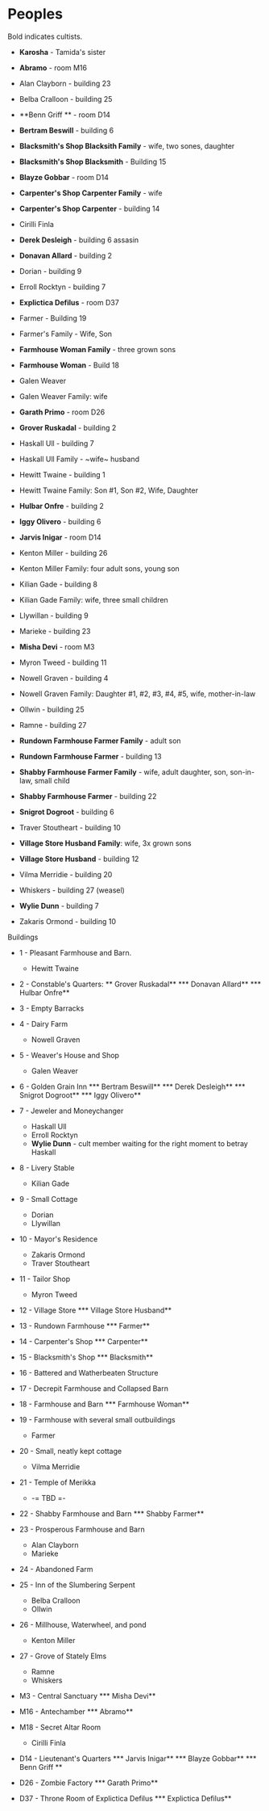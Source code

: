 # Peoples

Bold indicates cultists.

* **Karosha** - Tamida's sister

* **Abramo** - room M16
* Alan Clayborn - building 23
* Belba Cralloon - building 25
* **Benn Griff ** - room D14
* **Bertram Beswill** -  building 6
* **Blacksmith's Shop Blacksith Family** - wife, two sones, daughter
* **Blacksmith's Shop Blacksmith** - Building 15
* **Blayze Gobbar** - room D14
* **Carpenter's Shop Carpenter Family** - wife
* **Carpenter's Shop Carpenter** - building 14
* Cirilli Finla
* **Derek Desleigh** - building 6 assasin
* **Donavan Allard** - building 2
* Dorian - building 9
* Erroll Rocktyn - building 7
* **Explictica Defilus** - room D37
* Farmer - Building 19
* Farmer's Family - Wife, Son
* **Farmhouse Woman Family** - three grown sons
* **Farmhouse Woman** - Build 18
* Galen Weaver
* Galen Weaver Family: wife
* **Garath Primo** - room D26
* **Grover Ruskadal** - building 2
* Haskall Ull - building 7
* Haskall Ull Family - ~wife~ husband
* Hewitt Twaine - building 1
* Hewitt Twaine Family: Son #1, Son #2, Wife, Daughter
* **Hulbar Onfre** - building 2
* **Iggy Olivero** - building 6
* **Jarvis Inigar** - room D14
* Kenton Miller - building 26
* Kenton Miller Family: four adult sons, young son
* Kilian Gade - building 8
* Kilian Gade Family: wife, three small children
* Llywillan - building 9
* Marieke - building 23
* **Misha Devi** - room M3
* Myron Tweed - building 11
* Nowell Graven - building 4
* Nowell Graven Family: Daughter #1, #2, #3, #4, #5, wife, mother-in-law
* Ollwin - building 25
* Ramne - building 27
* **Rundown Farmhouse Farmer Family** - adult son
* **Rundown Farmhouse Farmer** - building 13
* **Shabby Farmhouse Farmer Family** - wife, adult daughter, son, son-in-law, small child
* **Shabby Farmhouse Farmer** - building 22
* **Snigrot Dogroot** - building 6
* Traver Stoutheart - building 10
* **Village Store Husband Family**: wife, 3x grown sons
* **Village Store Husband** - building 12
* Vilma Merridie - building 20
* Whiskers - building 27 (weasel)
* **Wylie Dunn** - building 7
* Zakaris Ormond - building 10

Buildings

* 1 - Pleasant Farmhouse and Barn.
  * Hewitt Twaine
* 2 - Constable's Quarters:
  ** Grover Ruskadal**
  *** Donavan Allard**
  *** Hulbar Onfre**
* 3 - Empty Barracks
* 4 - Dairy Farm
  * Nowell Graven
* 5 - Weaver's House and Shop
  * Galen Weaver
* 6 - Golden Grain Inn
  *** Bertram Beswill**
  *** Derek Desleigh**
  *** Snigrot Dogroot**
  *** Iggy Olivero**
* 7 - Jeweler and Moneychanger
  * Haskall Ull
  * Erroll Rocktyn
  * **Wylie Dunn** - cult member waiting for the right moment to betray Haskall
* 8 - Livery Stable
  * Kilian Gade
* 9 - Small Cottage
  * Dorian
  * Llywillan
* 10 - Mayor's Residence
  * Zakaris Ormond
  * Traver Stoutheart
* 11 - Tailor Shop
  * Myron Tweed
* 12 - Village Store
  *** Village Store Husband**
* 13 - Rundown Farmhouse
  *** Farmer**
* 14 - Carpenter's Shop
  *** Carpenter**
* 15 - Blacksmith's Shop
  *** Blacksmith**
* 16 - Battered and Watherbeaten Structure
* 17 - Decrepit Farmhouse and Collapsed Barn
* 18 - Farmhouse and Barn
  *** Farmhouse Woman**
* 19 - Farmhouse with several small outbuildings
  * Farmer
* 20 - Small, neatly kept cottage
  * Vilma Merridie
* 21 - Temple of Merikka
  * -= TBD =-
* 22 - Shabby Farmhouse and Barn
  *** Shabby Farmer**
* 23 - Prosperous Farmhouse and Barn
  * Alan Clayborn
  * Marieke
* 24 - Abandoned Farm
* 25 - Inn of the Slumbering Serpent
  * Belba Cralloon
  * Ollwin

* 26 - Millhouse, Waterwheel, and pond
  * Kenton Miller
* 27 - Grove of Stately Elms
  * Ramne
  * Whiskers

* M3 - Central Sanctuary
  *** Misha Devi**
* M16 - Antechamber
  *** Abramo**
* M18 - Secret Altar Room
  * Cirilli Finla
* D14 - Lieutenant's Quarters
  *** Jarvis Inigar**
  *** Blayze Gobbar**
  *** Benn Griff **
* D26 - Zombie Factory
  *** Garath Primo**
* D37 - Throne Room of Explictica Defilus
  *** Explictica Defilus**

